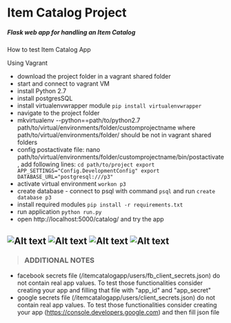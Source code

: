 Item Catalog Project
===
##### Flask web app for handling an Item Catalog

How to test Item Catalog App

Using Vagrant
- download the project folder in a vagrant shared folder
- start and connect to vagrant VM
- install Python 2.7
- install postgresSQL
- install virtualenvwrapper module
 `pip install virtualenvwrapper`
- navigate to the project folder
- mkvirtualenv --python==path/to/python2.7 path/to/virtual/environments/folder/customprojectname
where path/to/virtual/environments/folder/ should be not in vagrant shared folders
- config postactivate file: nano path/to/virtual/environments/folder/customprojectname/bin/postactivate, add following lines:
 `cd path/to/project
export APP_SETTINGS="Config.DevelopmentConfig"
export DATABASE_URL="postgresql:///p3"`
- activate virtual environment
 `workon p3`
- create database - connect to psql with command `psql` and run 
 `create database p3`
- install required modules
 `pip install -r requirements.txt`
- run application
 `python run.py`
- open http://localhost:5000/catalog/ and try the app

![Alt text](/../screenshots/screenshots/itemcatalog1.png?raw=true)
![Alt text](/../screenshots/screenshots/itemcatalog2.png?raw=true)
![Alt text](/../screenshots/screenshots/itemcatalog3.png?raw=true)
![Alt text](/../screenshots/screenshots/itemcatalog4.png?raw=true)
---
>### ADDITIONAL NOTES
- facebook secrets file (/itemcatalogapp/users/fb_client_secrets.json) do not contain real app values. To test those functionalities consider creating your app and filling that file with "app_id" and "app_secret"
- google secrets file (/itemcatalogapp/users/client_secrets.json) do not contain real app values. To test those functionalities consider creating your app (https://console.developers.google.com) and then fill json file
